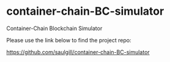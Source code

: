 # container-chain-BC-simulator
Container-Chain Blockchain Simulator

Please use the link below to find the project repo:  

https://github.com/saulgill/container-chain-BC-simulator
